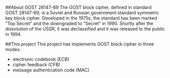 ##About GOST 28147-89
The GOST block cipher, defined in standard GOST 28147-89, is a Soviet and Russian
government standard symmetric key block cipher. Developed in the 1970s, the standard
has been marked ”Top Secret” and the downgraded to ”Secret” in 1990. Shortly after the
dissolution of the USSR, it was declassified and it was released to the public in 1994.

##This project
This project has implements GOST block cipher in three modes:

* electronic codebook (ECB)
* cipher feedback (CFB)
* message authentication code (MAC)

